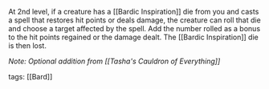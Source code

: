 At 2nd level, if a creature has a [[Bardic Inspiration]] die from you and casts a spell that restores hit points or deals damage, the creature can roll that die and choose a target affected by the spell. Add the number rolled as a bonus to the hit points regained or the damage dealt. The [[Bardic Inspiration]] die is then lost.

*Note: Optional addition from [[Tasha's Cauldron of Everything]]*

tags: [[Bard]]